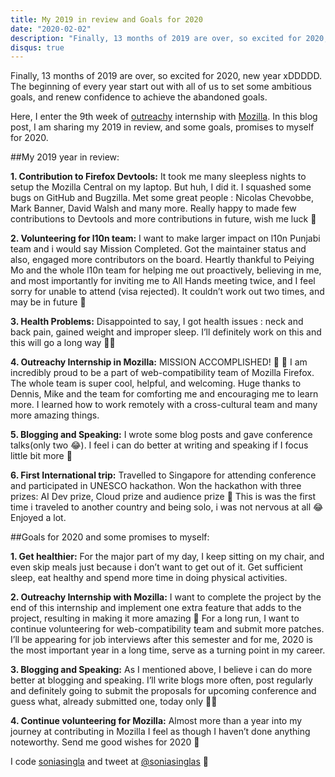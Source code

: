 ```yaml
---
title: My 2019 in review and Goals for 2020
date: "2020-02-02"
description: "Finally, 13 months of 2019 are over, so excited for 2020, new year xDDDDD."
disqus: true
---
```


Finally, 13 months of 2019 are over, so excited for 2020, new year xDDDDD. The beginning of every year start out with all of us to set some ambitious goals, and renew confidence to achieve the abandoned goals.

Here, I enter the 9th week of [outreachy](http://outreachy.org/) internship with [Mozilla](http://mozilla.org/). In this blog post, I am sharing my 2019 in review, and some goals, promises to myself for 2020.

##My 2019 year in review:

**1. Contribution to Firefox Devtools:** It took me many sleepless nights to setup the Mozilla Central on my laptop. But huh, I did it. I squashed some bugs on GitHub and Bugzilla. Met some great people : Nicolas Chevobbe, Mark Banner, David Walsh and many more. Really happy to made few contributions to Devtools and more contributions in future, wish me luck 🦊

**2. Volunteering for l10n team:** I want to make larger impact on l10n Punjabi team and i would say Mission Completed. Got the maintainer status and also, engaged more contributors on the board. Heartly thankful to Peiying Mo and the whole l10n team for helping me out proactively, believing in me, and most importantly for inviting me to All Hands meeting twice, and I feel sorry for unable to attend (visa rejected). It couldn’t work out two times, and may be in future 💫

**3. Health Problems:** Disappointed to say, I got health issues : neck and back pain, gained weight and improper sleep. I’ll definitely work on this and this will go a long way 🏃‍♀️

**4. Outreachy Internship in Mozilla:** MISSION ACCOMPLISHED! 🤩 🥳 I am incredibly proud to be a part of web-compatibility team of Mozilla Firefox. The whole team is super cool, helpful, and welcoming. Huge thanks to Dennis, Mike and the team for comforting me and encouraging me to learn more. I learned how to work remotely with a cross-cultural team and many more amazing things.

**5. Blogging and Speaking:** I wrote some blog posts and gave conference talks(only two 😂). I feel i can do better at writing and speaking if I focus little bit more 👻

**6. First International trip:** Travelled to Singapore for attending conference and participated in UNESCO hackathon. Won the hackathon with three prizes: AI Dev prize, Cloud prize and audience prize 🤪 This is was the first time i traveled to another country and being solo, i was not nervous at all 😂 Enjoyed a lot.

##Goals for 2020 and some promises to myself:

**1. Get healthier:** For the major part of my day, I keep sitting on my chair, and even skip meals just because i don’t want to get out of it. Get sufficient sleep, eat healthy and spend more time in doing physical activities.

**2. Outreachy Internship with Mozilla:** I want to complete the project by the end of this internship and implement one extra feature that adds to the project, resulting in making it more amazing 🤞 For a long run, I want to continue volunteering for web-compatibility team and submit more patches. I’ll be appearing for job interviews after this semester and for me, 2020 is the most important year in a long time, serve as a turning point in my career.

**3. Blogging and Speaking:** As I mentioned above, I believe i can do more better at blogging and speaking. I’ll write blogs more often, post regularly and definitely going to submit the proposals for upcoming conference and guess what, already submitted one, today only 👩‍💻

**4. Continue volunteering for Mozilla:** Almost more than a year into my journey at contributing in Mozilla I feel as though I haven’t done anything noteworthy. Send me good wishes for 2020 🤞

I code [soniasingla](https://github.com/soniasingla/) and tweet at [@soniasinglas](https://twitter.com/soniasinglas) 🧐
